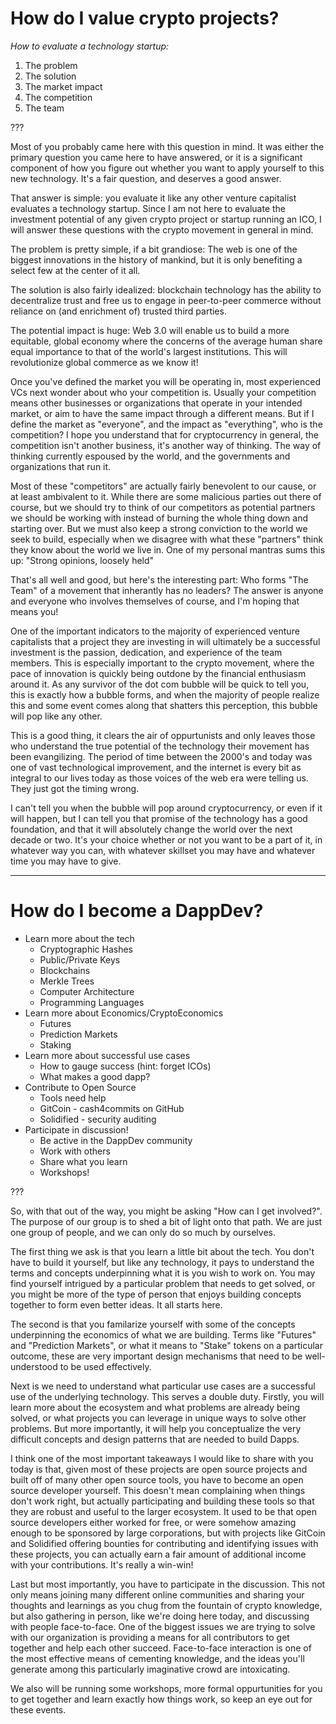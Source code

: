 # How do I value crypto projects?

*How to evaluate a technology startup:*
1. The problem
2. The solution
3. The market impact
4. The competition
5. The team

???

Most of you probably came here with this question in mind.
It was either the primary question you came here to have answered,
or it is a significant component of how you figure out whether you
want to apply yourself to this new technology.
It's a fair question, and deserves a good answer.

That answer is simple: you evaluate it like any other venture
capitalist evaluates a technology startup.
Since I am not here to evaluate the investment potential of any
given crypto project or startup running an ICO, I will answer these
questions with the crypto movement in general in mind.

The problem is pretty simple, if a bit grandiose:
The web is one of the biggest innovations in the history of mankind,
but it is only benefiting a select few at the center of it all.

The solution is also fairly idealized:
blockchain technology has the ability to decentralize trust
and free us to engage in peer-to-peer commerce without reliance
on (and enrichment of) trusted third parties.

The potential impact is huge:
Web 3.0 will enable us to build a more equitable, global economy
where the concerns of the average human share equal importance
to that of the world's largest institutions.
This will revolutionize global commerce as we know it!

Once you've defined the market you will be operating in, most experienced VCs
next wonder about who your competition is.
Usually your competition means other businesses or organizations that
operate in your intended market, or aim to have the same impact through a different means.
But if I define the market as "everyone", and the impact as "everything",
who is the competition?
I hope you understand that for cryptocurrency in general, the competition
isn't another business, it's another way of thinking.
The way of thinking currently espoused by the world,
and the governments and organizations that run it.

Most of these "competitors" are actually fairly benevolent to our cause,
or at least ambivalent to it.
While there are some malicious parties out there of course,
but we should try to think of our competitors as potential partners
we should be working with instead of burning the whole thing down and starting over.
But we must also keep a strong conviction to the world we seek to build,
especially when we disagree with what these "partners" think they know about
the world we live in. One of my personal mantras sums this up:
"Strong opinions, loosely held"

That's all well and good, but here's the interesting part:
Who forms "The Team" of a movement that inherantly has no leaders?
The answer is anyone and everyone who involves themselves of course,
and I'm hoping that means you!

One of the important indicators to the majority of experienced venture capitalists
that a project they are investing in will ultimately be a successful investment
is the passion, dedication, and experience of the team members.
This is especially important to the crypto movement,
where the pace of innovation is quickly being outdone by the financial enthusiasm around it.
As any survivor of the dot com bubble will be quick to tell you,
this is exactly how a bubble forms, and when the majority of people realize this
and some event comes along that shatters this perception, this bubble will pop like any other.

This is a good thing, it clears the air of oppurtunists and only leaves those who
understand the true potential of the technology their movement has been evangilizing.
The period of time between the 2000's and today was one of vast technological improvement,
and the internet is every bit as integral to our lives today as those voices of
the web era were telling us. They just got the timing wrong.

I can't tell you when the bubble will pop around cryptocurrency, or even if it will happen,
but I can tell you that promise of the technology has a good foundation,
and that it will absolutely change the world over the next decade or two.
It's your choice whether or not you want to be a part of it, in whatever way you can,
with whatever skillset you may have and whatever time you may have to give.

---

# How do I become a DappDev?
* Learn more about the tech
    * Cryptographic Hashes
    * Public/Private Keys
    * Blockchains
    * Merkle Trees
    * Computer Architecture
    * Programming Languages
* Learn more about Economics/CryptoEconomics
    * Futures
    * Prediction Markets
    * Staking
* Learn more about successful use cases
    * How to gauge success (hint: forget ICOs)
    * What makes a good dapp?
* Contribute to Open Source
    * Tools need help
    * GitCoin - cash4commits on GitHub
    * Solidified - security auditing
* Participate in discussion!
    * Be active in the DappDev community
    * Work with others
    * Share what you learn
    * Workshops!

???

So, with that out of the way, you might be asking "How can I get involved?".
The purpose of our group is to shed a bit of light onto that path.
We are just one group of people, and we can only do so much by ourselves.

The first thing we ask is that you learn a little bit about the tech.
You don't have to build it yourself, but like any technology, it pays to
understand the terms and concepts underpinning what it is you wish to work on.
You may find yourself intrigued by a particular problem that needs to get solved,
or you might be more of the type of person that enjoys building concepts together
to form even better ideas. It all starts here.

The second is that you familarize yourself with some of the concepts underpinning
the economics of what we are building. Terms like "Futures" and "Prediction Markets",
or what it means to "Stake" tokens on a particular outcome, these are very important
design mechanisms that need to be well-understood to be used effectively.

Next is we need to understand what particular use cases are a successful use of the
underlying technology. This serves a double duty. Firstly, you will learn more about
the ecosystem and what problems are already being solved, or what projects you can
leverage in unique ways to solve other problems. But more importantly, it will help
you conceptualize the very difficult concepts and design patterns that are needed to
build Dapps.

I think one of the most important takeaways I would like to share with you today is
that, given most of these projects are open source projects and built off of many other
open source tools, you have to become an open source developer yourself. This doesn't
mean complaining when things don't work right, but actually participating and building
these tools so that they are robust and useful to the larger ecosystem.
It used to be that open source developers either worked for free, or were somehow
amazing enough to be sponsored by large corporations, but with projects like GitCoin
and Solidified offering bounties for contributing and identifying issues with these
projects, you can actually earn a fair amount of additional income with your contributions.
It's really a win-win!

Last but most importantly, you have to participate in the discussion.
This not only means joining many different online communities and sharing your thoughts
and learnings as you chug from the fountain of crypto knowledge, but also gathering in
person, like we're doing here today, and discussing with people face-to-face.
One of the biggest issues we are trying to solve with our organization is providing
a means for all contributors to get together and help each other succeed.
Face-to-face interaction is one of the most effective means of cementing knowledge,
and the ideas you'll generate among this particularly imaginative crowd are intoxicating.

We also will be running some workshops, more formal oppurtunities for you to get
together and learn exactly how things work, so keep an eye out for these events.
